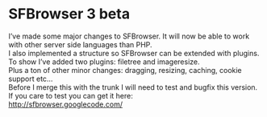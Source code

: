 <!--
  id: 333
  date: 2008-12-31T11:56:53
  modified: 2008-12-31T11:56:53
  slug: sfbrowser-3-beta
  type: post
  excerpt: <p>I&#8217;ve made some major changes to SFBrowser. It will now be able to work with other server side languages than PHP. I also implemented a structure so SFBrowser can be extended with plugins. To show I&#8217;ve added two plugins: filetree and imageresize. Plus a ton of other minor changes: dragging, resizing, caching, cookie support etc&#8230; [&hellip;]</p> 
  content: <p>I&#8217;ve made some major changes to SFBrowser. It will now be able to work with other server side languages than PHP.<br /> I also implemented a structure so SFBrowser can be extended with plugins. To show I&#8217;ve added two plugins: filetree and imageresize.<br /> Plus a ton of other minor changes: dragging, resizing, caching, cookie support etc&#8230;<br /> Before I merge this with the trunk I will need to test and bugfix this version.<br /> If you care to test you can get it here:<br /> <a href="http://sfbrowser.googlecode.com/">http://sfbrowser.googlecode.com/</a></p> 
  categories: code,Javascript,jQuery,backend
  tags: PHP,test
-->

# SFBrowser 3 beta

<p>I&#8217;ve made some major changes to SFBrowser. It will now be able to work with other server side languages than PHP.<br />
I also implemented a structure so SFBrowser can be extended with plugins. To show I&#8217;ve added two plugins: filetree and imageresize.<br />
Plus a ton of other minor changes: dragging, resizing, caching, cookie support etc&#8230;<br />
Before I merge this with the trunk I will need to test and bugfix this version.<br />
If you care to test you can get it here:<br />
<a href="http://sfbrowser.googlecode.com/">http://sfbrowser.googlecode.com/</a></p>

